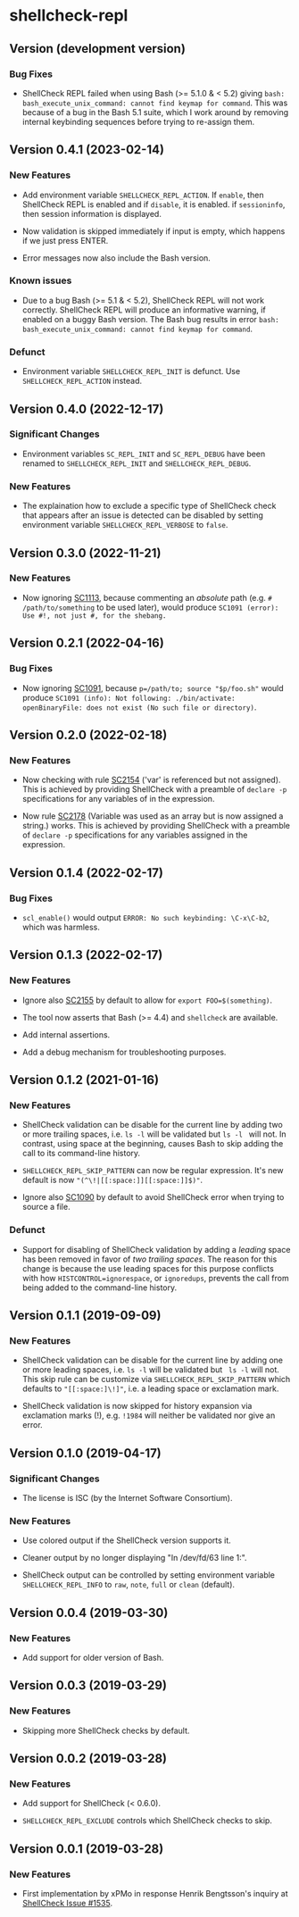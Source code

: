 # shellcheck-repl

## Version (development version)

### Bug Fixes

 * ShellCheck REPL failed when using Bash (>= 5.1.0 & < 5.2) giving
   `bash: bash_execute_unix_command: cannot find keymap for command`.
   This was because of a bug in the Bash 5.1 suite, which I work
   around by removing internal keybinding sequences before trying to
   re-assign them.


## Version 0.4.1 (2023-02-14)

### New Features

 * Add environment variable `SHELLCHECK_REPL_ACTION`. If `enable`,
   then ShellCheck REPL is enabled and if `disable`, it is enabled. if
   `sessioninfo`, then session information is displayed.

 * Now validation is skipped immediately if input is empty, which
   happens if we just press ENTER.

 * Error messages now also include the Bash version.

### Known issues

 * Due to a bug Bash (>= 5.1 & < 5.2), ShellCheck REPL will not work
   correctly. ShellCheck REPL will produce an informative warning, if
   enabled on a buggy Bash version.  The Bash bug results in error
   `bash: bash_execute_unix_command: cannot find keymap for command`.

### Defunct

 * Environment variable `SHELLCHECK_REPL_INIT` is defunct. Use
   `SHELLCHECK_REPL_ACTION` instead.


## Version 0.4.0 (2022-12-17)

### Significant Changes

 * Environment variables `SC_REPL_INIT` and `SC_REPL_DEBUG` have been
   renamed to `SHELLCHECK_REPL_INIT` and `SHELLCHECK_REPL_DEBUG`.

### New Features

 * The explaination how to exclude a specific type of ShellCheck check
   that appears after an issue is detected can be disabled by setting
   environment variable `SHELLCHECK_REPL_VERBOSE` to `false`.


## Version 0.3.0 (2022-11-21)

### New Features

 * Now ignoring [SC1113], because commenting an _absolute_ path
   (e.g. `# /path/to/something` to be used later), would produce
   `SC1091 (error): Use #!, not just #, for the shebang.`


## Version 0.2.1 (2022-04-16)

### Bug Fixes

* Now ignoring [SC1091], because `p=/path/to; source "$p/foo.sh"`
  would produce `SC1091 (info): Not following: ./bin/activate:
  openBinaryFile: does not exist (No such file or directory)`.


## Version 0.2.0 (2022-02-18)

### New Features

* Now checking with rule [SC2154] ('var' is referenced but not
  assigned).  This is achieved by providing ShellCheck with a preamble
  of `declare -p` specifications for any variables of in the
  expression.

* Now rule [SC2178] (Variable was used as an array but is now assigned
  a string.) works. This is achieved by providing ShellCheck with a
  preamble of `declare -p` specifications for any variables assigned
  in the expression.


## Version 0.1.4 (2022-02-17)

### Bug Fixes

 * `scl_enable()` would output `ERROR: No such keybinding: \C-x\C-b2`,
   which was harmless.


## Version 0.1.3 (2022-02-17)

### New Features

 * Ignore also [SC2155] by default to allow for `export
   FOO=$(something)`.

 * The tool now asserts that Bash (>= 4.4) and `shellcheck` are
   available.

 * Add internal assertions.
 
 * Add a debug mechanism for troubleshooting purposes.


## Version 0.1.2 (2021-01-16)

### New Features

 * ShellCheck validation can be disable for the current line by adding
   two or more trailing spaces, i.e. `ls -l` will be validated but `ls
   -l ` will not.  In contrast, using space at the beginning, causes
   Bash to skip adding the call to its command-line history.

 * `SHELLCHECK_REPL_SKIP_PATTERN` can now be regular expression.  It's
   new default is now `"(^\!|[[:space:]][[:space:]]$)"`.

 * Ignore also [SC1090] by default to avoid ShellCheck error when
   trying to source a file.

### Defunct

 * Support for disabling of ShellCheck validation by adding a
   *leading* space has been removed in favor of *two trailing spaces*.
   The reason for this change is because the use leading spaces for
   this purpose conflicts with how `HISTCONTROL=ignorespace`, or
   `ignoredups`, prevents the call from being added to the
   command-line history.


## Version 0.1.1 (2019-09-09)

### New Features

 * ShellCheck validation can be disable for the current line by adding
   one or more leading spaces, i.e. `ls -l` will be validated but ` ls
   -l` will not.  This skip rule can be customize via
   `SHELLCHECK_REPL_SKIP_PATTERN` which defaults to `"[[:space:]\!]"`,
   i.e. a leading space or exclamation mark.
   
 * ShellCheck validation is now skipped for history expansion via
   exclamation marks (!), e.g. `!1984` will neither be validated nor
   give an error.
   

## Version 0.1.0 (2019-04-17)

### Significant Changes

 * The license is ISC (by the Internet Software Consortium).
 
### New Features

 * Use colored output if the ShellCheck version supports it.

 * Cleaner output by no longer displaying "In /dev/fd/63 line 1:".

 * ShellCheck output can be controlled by setting environment variable
  `SHELLCHECK_REPL_INFO` to `raw`, `note`, `full` or `clean`
  (default).
 

## Version 0.0.4 (2019-03-30)

### New Features

 * Add support for older version of Bash.


## Version 0.0.3 (2019-03-29)

### New Features

 * Skipping more ShellCheck checks by default.


## Version 0.0.2 (2019-03-28)

### New Features

 * Add support for ShellCheck (< 0.6.0).

 * `SHELLCHECK_REPL_EXCLUDE` controls which ShellCheck checks to skip.


## Version 0.0.1 (2019-03-28)

### New Features

 * First implementation by xPMo in response Henrik Bengtsson's inquiry
   at [ShellCheck Issue #1535].


[SC1090]: https://github.com/koalaman/shellcheck/wiki/SC1090
[SC1091]: https://github.com/koalaman/shellcheck/wiki/SC1091
[SC1113]: https://github.com/koalaman/shellcheck/wiki/SC1113
[SC2154]: https://github.com/koalaman/shellcheck/wiki/SC2154
[SC2155]: https://github.com/koalaman/shellcheck/wiki/SC2155
[SC2178]: https://github.com/koalaman/shellcheck/wiki/SC2178
[ShellCheck Issue #1535]: https://github.com/koalaman/shellcheck/issues/1535

